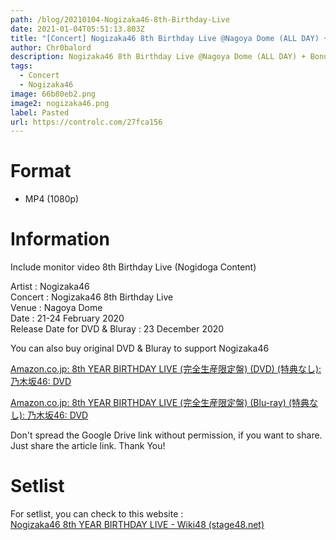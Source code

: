 ```yaml
---
path: /blog/20210104-Nogizaka46-8th-Birthday-Live
date: 2021-01-04T05:51:13.803Z
title: "[Concert] Nogizaka46 8th Birthday Live @Nagoya Dome (ALL DAY) + Bonus Disc"
author: Chr0balord
description: Nogizaka46 8th Birthday Live @Nagoya Dome (ALL DAY) + Bonus Disc
tags:
  - Concert
  - Nogizaka46
image: 66b80eb2.png
image2: nogizaka46.png
label: Pasted
url: https://controlc.com/27fca156
---
```

# Format

* MP4 (1080p)

# Information

Include monitor video 8th Birthday Live (Nogidoga Content)

Artist : Nogizaka46 <br> Concert : Nogizaka46 8th Birthday Live <br> Venue : Nagoya Dome <br> Date : 21-24 February 2020 <br> Release Date for DVD & Bluray : 23 December 2020

You can also buy original DVD & Bluray to support Nogizaka46

[Amazon.co.jp: 8th YEAR BIRTHDAY LIVE (完全生産限定盤) (DVD) (特典なし): 乃木坂46: DVD](https://www.amazon.co.jp/dp/B08N3X669P/)

[Amazon.co.jp: 8th YEAR BIRTHDAY LIVE (完全生産限定盤) (Blu-ray) (特典なし): 乃木坂46: DVD](https://www.amazon.co.jp/dp/B08N3GGQP7/)

Don't spread the Google Drive link without permission, if you want to share. Just share the article link. Thank You!

# Setlist

For setlist, you can check to this website : \
[Nogizaka46 8th YEAR BIRTHDAY LIVE - Wiki48 (stage48.net)](http://stage48.net/wiki/index.php/Nogizaka46_8th_YEAR_BIRTHDAY_LIVE)